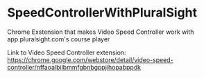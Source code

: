 # SpeedControllerWithPluralSight
Chrome Exstension that makes Video Speed Controller work with app.pluralsight.com's course player

Link to Video Speed Controller extension: https://chrome.google.com/webstore/detail/video-speed-controller/nffaoalbilbmmfgbnbgppjihopabppdk
